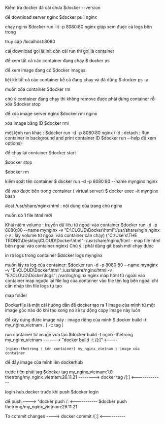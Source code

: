 Kiểm tra docker đã cài chưa 
$docker --version

để download server nginx
$docker pull nginx

chạy nginx
$docker run -it -p 8080:80 nginx
giúp xem được cả logs bên trong 

truy cập /localhost:8080

cái download gọi là init
còn cái run thì gọi là container

để xem tất cả các container đang chạy 
$ docker ps

để xem image đang có
$docker images

liệt kê tất cả các container kể cả đang chạy và đã dừng 
$ docker ps -a

muốn xóa container
$docker rm <ID container>

chú ý container đang chạy thì không remove được
phải dừng container rồi xóa
$docker stop <ID container>

để xóa image  server nginx
$docker rmi nginx

xóa image bằng ID
$docker rmi <ID>

một lệnh run khác :
$docker run -d -p 8080:80 nginx
(-d : detach  : Run container in background and print container ID 
$docker run --help để xem options)

để chạy lại container
$docker start <name container>

$docker stop <name container>

$docker rm <name container>

kiểm soát tên container
$ docker run -d -p 8080:80 --name mynginx nginx


để vào được bên trong container ( virtual server)
$ docker exec -it mynginx bash

#cat /usr/share/nginx/html         : nội dung của trang chủ nginx

muốn có 1 file html mới 


Khái niệm volume : truyền dữ liệu từ ngoài vào container
$docker run -d -p 8080:80 --name mynginx -v "E:\CLOUD\Docker\html":/usr/share/ngin nginx
(-v : lấy volume từ ngoài vào container cần chạy)
("C:\Users\THE TRONG\Desktop\CLOUD\Docker\html": /usr/share/nginx/html - map file html bên ngoài vào container nginx)
Chú ý : phải dùng git bash mới chạy được 


in ra logs trong container
$docker logs mynginx

muốn lấy ra log của container: 
$docker run -d -p 8080:80 --name mynginx -v "E:\CLOUD\Docker\html":/usr/share/nginx/html -v "E:\CLOUD\Docker\logs": /var/log/nginx nginx
                                        map html từ ngoài vào container                 map ngược lại file log của container vào file tên log bên ngoài
                                                                                        chỉ cần nhập tên file logs tự tạo

map folder

Dockerfile
là một cái hướng dẫn để docker tạo ra 1 image của mình từ một image gốc nào đó
khi tạo xong nó sẽ tự động copy image này luôn

để xây dựng được image này :  image riêng của mình
$ docker build -t my_nginx_vietnam .
( -t: tag  )

run container từ image vừa tạo
$docker build -t nginx-thetrong my_nginx_vietnam
------> "docker build -t <hub-user>/<repo-name>[:<tag>]"  <----

    (nginx-thetrong : tên container) my_nginx_vietnam : image của container

để đẩy image của mình lên dockerhub

trước tiên phải tag
$docker tag my_nginx_vietnam:1.0 thetrong/my_nginx_vietnam:26.11.21
--------> docker tag <existing-image> <hub-user>/<repo-name>[:<tag>] <-------------

login hub.docker trước khi push
$docker login

để push
----> "docker push <hub-user>/<repo-name>:<tag>    <-----------
$docker push thetrong/my_nginx_vietnam:26.11.21

To commit changes
----> docker commit <existing-container> <hub-user>/<repo-name>[:<tag>] <----------
